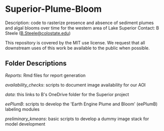 # Superior-Plume-Bloom

Description: code to rasterize presence and absence of sediment plumes and algal blooms over time for the western area of Lake Superior
Contact: B Steele (B.Steele@colostate.edu)

This repository is covered by the MIT use license. We request that all downstream uses of this work be available to the public when possible.

## Folder Descriptions

*Reports*: Rmd files for report generation

*availability_checks*: scripts to document image availability for our AOI

*data*: this links to B's OneDrive folder for the Superior project

*eePlumB*: scripts to develop the 'Earth Engine Plume and Bloom' (eePlumB) labeling modules

*preliminary_kmeans*: basic scripts to develop a dummy image stack for model development
